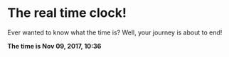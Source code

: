 # The real time clock!

Ever wanted to know what the time is? Well, your journey is about to end!

**The time is Nov 09, 2017, 10:36**